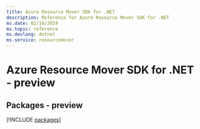 ```yaml
---
title: Azure Resource Mover SDK for .NET
description: Reference for Azure Resource Mover SDK for .NET
ms.date: 02/14/2024
ms.topic: reference
ms.devlang: dotnet
ms.service: resourcemover
---
```

# Azure Resource Mover SDK for .NET - preview
## Packages - preview
[!INCLUDE [packages](resource-mover-index.md)]